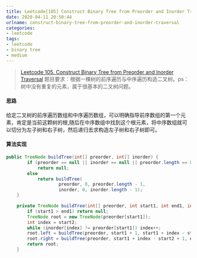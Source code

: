 ```yaml
---
title: Leetcode[105] Construct Binary Tree from Preorder and Inorder Traversal
date: 2020-04-11 20:50:44
urlname: construct-binary-tree-from-preorder-and-inorder-traversal
categories:
- leetcode
tags:
- leetcode
- binary tree
- medium
---
```

>[Leetcode 105. Construct Binary Tree from Preorder and Inorder Traversal](https://leetcode.com/problems/construct-binary-tree-from-preorder-and-inorder-traversal/)
题目要求：根据一棵树的前序遍历与中序遍历构造二叉树。ps：树中没有重复的元素，属于很基本的二叉树问题。

<!--more-->
#### 思路
给定二叉树的前序遍历数组和中序遍历数组，可以明确指导前序数组的第一个元素，肯定是当前这颗树的根,随后在中序数组中找到这个根元素，将中序数组就可以切分为左子树和右子树，然后递归去求构造左子树和右子树即可。

#### 算法实现
```java
public TreeNode buildTree(int[] preorder, int[] inorder) {
        if (preorder == null || inorder == null || preorder.length == 0 || inorder.length == 0)
            return null;
        else
            return buildTree(
                    preorder, 0, preorder.length - 1,
                    inorder, 0, inorder.length - 1);
    }

    private TreeNode buildTree(int[] preorder, int start1, int end1, int[] inorder, int start2, int end2) {
        if (start1 > end1) return null;
        TreeNode root = new TreeNode(preorder[start1]);
        int index = start2;
        while (inorder[index] != preorder[start1]) index++;
        root.left = buildTree(preorder, start1 + 1, start1 + index - start2, inorder, start2, index - 1);
        root.right = buildTree(preorder, start1 + index - start2 + 1, end1, inorder, index + 1, end2);
        return root;
    }
```